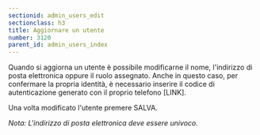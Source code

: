 ```yaml
---
sectionid: admin_users_edit
sectionclass: h3
title: Aggiornare un utente
number: 3120
parent_id: admin_users_index
---
```

Quando si aggiorna un utente è possibile modificarne il nome, l'indirizzo di posta elettronica oppure il ruolo assegnato.
Anche in questo caso, per confermare la propria identità, è necessario inserire il codice di autenticazione generato con il proprio telefono [LINK].

Una volta modificato l'utente premere SALVA.

_Nota: L'indirizzo di posta elettronica deve essere univoco._
